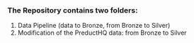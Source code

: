 ### The Repository contains two folders: 
1. Data Pipeline (data to Bronze, from Bronze to Silver) <br/>
2. Modification of the PreductHQ data: from Bronze to Silver


